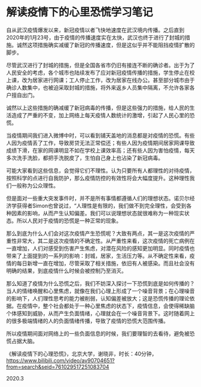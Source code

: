 # 解读疫情下的心里恐慌学习笔记

自从武汉疫情爆发以来，新冠疫情以者飞快地速度在武汉境内传播。之后直到2020年的1月23号，由于疫情的传播速度实在太快，武汉也终于进行了封城的措施。诚然这项措施确实减缓了新冠的传播速度，但是这似乎并不能阻挡疫情扩散的脚步。

尽管武汉进行了封城的措施，但是全国各省市仍旧有接连不断的确诊者。出于为了人民安全的考虑，各个城市也陆续发布了应对新冠疫情传播的措施，学生停止在校上课，改为居家进行网课；工人停止工作，改为居家在线办公。甚至部分城市由于确诊人数集中，也被迫采取封城的措施，将外来返乡人员集中隔离，不允许各家各户擅自出门。

诚然以上这些措施的确减缓了新冠病毒的传播，但是这些强力的措施，给人民的生活造成了严重的不变，加上网络上每天疫情人数统计的激增，引起了人民心里的恐慌。

当疫情期间我们进入微博中时，可以看到铺天盖地的消息都是对疫情的恐慌。有些人因为疫情丢了工作，导致房贷无法正常偿还；有些人因为疫情期间居家网课导致成绩下滑，在家的网课明显不如在学校上课效率高；还有些人因为害怕疫情，每天多次洗手洗脸，都把手洗脱皮了，生怕自己身上也沾染了新冠病毒。

可能大家看到这些信息，会觉得它们不理性。认为只要所有人都理性的对待疫情，按照科学的点进行自我防护，那么疫情防控的有效性将会大幅度提升。这种理性我们一般称为公众理性。

但是面对一些重大突发事件时，并不是所有事情都遵循人们的理想状态。诺贝尔经济学获得者Simon也曾说过，“人理性是有限的，我们做不到完全理性，会受到各种因素的影响，从而产生认知偏差。我们可以说理想状态就很难称为一种现实状态。所以人民对于疫情的恐慌是一种正常的现象。

那么到底为什么人们会对这次疫情产生恐慌呢？大致有两点，其一是这次疫情的严重性非常大，其二是这次疫情的不确定性。从严重性来看，这次疫情的死亡病例在一直增加，人们对感受到伤害产生焦虑，对潜在风险的感知更加明显。同时疫情也带来了上面提到的一系列的影响：封城，居家，生活压力等。从不确定性来看，疫情的每日新增一直在增加，尽管采取了相关措施，依旧有人被感染。而且社会没有明确的结果，到底疫情什么时候会被控制乃至消灭。

那么知道了疫情为什么恐慌之后，我们不妨深入探讨一下恐慌到底是如何传播的？当人的情绪唤醒和心里焦虑，就像在我们心理上形成了一个噪音背景；在心理噪音的影响下，人们理性思考的能力被削弱，认知偏差被放大；这是恐慌传播的理论依据。在疫情中，整个社会都处于一种心里焦虑的状态下，疫情信息，会使得稀缺脑个体感知到威胁，从而产生负面情绪，心理就会在一个噪音背景下。这时随着网上的很多极端情绪的人的负面情绪传播，导致了疫情的恐慌大范围传播。

所以疫情期间面对网络上的一些负面信息的时候，我们要理智的去看待，避免被恐慌占据大脑。



《解读疫情下的心理恐慌》，北京大学，谢晓非，时长：40分钟，https://www.bilibili.com/video/av90704651?from=search&seid=761029517251083704

2020.3